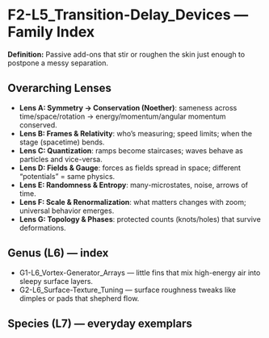 # F2-L5_Transition-Delay_Devices — Family Index
**Definition:** Passive add-ons that stir or roughen the skin just enough to postpone a messy separation.
## Overarching Lenses

- **Lens A: Symmetry -> Conservation (Noether)**: sameness across time/space/rotation → energy/momentum/angular momentum conserved.
- **Lens B: Frames & Relativity**: who’s measuring; speed limits; when the stage (spacetime) bends.
- **Lens C: Quantization**: ramps become staircases; waves behave as particles and vice-versa.
- **Lens D: Fields & Gauge**: forces as fields spread in space; different “potentials” = same physics.
- **Lens E: Randomness & Entropy**: many-microstates, noise, arrows of time.
- **Lens F: Scale & Renormalization**: what matters changes with zoom; universal behavior emerges.
- **Lens G: Topology & Phases**: protected counts (knots/holes) that survive deformations.

## Genus (L6) — index
- G1-L6_Vortex-Generator_Arrays — little fins that mix high-energy air into sleepy surface layers.
- G2-L6_Surface-Texture_Tuning — surface roughness tweaks like dimples or pads that shepherd flow.

## Species (L7) — everyday exemplars
